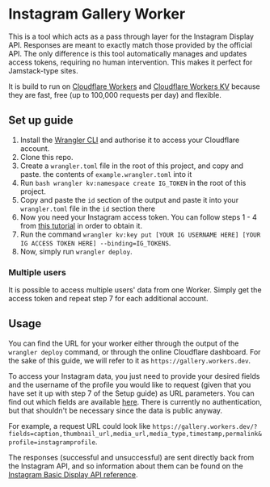 # Instagram Gallery Worker

This is a tool which acts as a pass through layer for the Instagram Display API. Responses are meant to exactly match those provided by the official API. The only difference is this tool automatically manages and updates access tokens, requiring no human intervention. This makes it perfect for Jamstack-type sites.

It is build to run on [Cloudflare Workers](https://workers.cloudflare.com/) and [Cloudflare Workers KV](https://developers.cloudflare.com/kv/) because they are fast, free (up to 100,000 requests per day) and flexible.

## Set up guide

1. Install the [Wrangler CLI](https://developers.cloudflare.com/workers/wrangler/install-and-update/) and authorise it to access your Cloudflare account.
2. Clone this repo.
3. Create a `wrangler.toml` file in the root of this project, and copy and paste. the contents of `example.wrangler.toml` into it
4. Run `bash wrangler kv:namespace create IG_TOKEN` in the root of this project.
5. Copy and paste the `id` section of the output and paste it into your `wrangler.toml` file in the `id` section there
6. Now you need your Instagram access token. You can follow steps 1 - 4 from [this tutorial](https://docs.oceanwp.org/article/487-how-to-get-instagram-access-token) in order to obtain it.
7. Run the command `wrangler kv:key put [YOUR IG USERNAME HERE] [YOUR IG ACCESS TOKEN HERE] --binding=IG_TOKENS`.
8. Now, simply run `wrangler deploy`.

### Multiple users

It is possible to access multiple users' data from one Worker. Simply get the access token and repeat step 7 for each additional account.

## Usage

You can find the URL for your worker either through the output of the `wrangler deploy` command, or through the online Cloudflare dashboard. For the sake of this guide, we will refer to it as `https://gallery.workers.dev`.

To access your Instagram data, you just need to provide your desired fields and the username of the profile you would like to request (given that you have set it up with step 7 of the Setup guide) as URL parameters. You can find out which fields are available [here](https://developers.facebook.com/docs/instagram-basic-display-api/reference/media#fields). There is currently no authentication, but that shouldn't be necessary since the data is public anyway.

For example, a request URL could look like `https://gallery.workers.dev/?fields=caption,thumbnail_url,media_url,media_type,timestamp,permalink&profile=instagramprofile`.

The responses (successful and unsuccessful) are sent directly back from the Instagram API, and so information about them can be found on the [Instagram Basic Display API reference](https://developers.facebook.com/docs/instagram-basic-display-api/reference).
